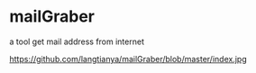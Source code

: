 # mailGraber
a tool get mail  address from internet

https://github.com/langtianya/mailGraber/blob/master/index.jpg
